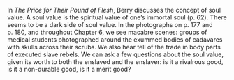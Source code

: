 <p>In <em>The Price for Their Pound of Flesh</em>, Berry discusses the concept of soul value. A soul value is the spiritual value of one’s immortal soul (p. 62). There seems to be a dark side of soul value. In the photographs on p. 177 and p. 180, and throughout Chapter 6, we see macabre scenes: groups of medical students photographed around the exummed bodies of cadavares with skulls across their scrubs. We also hear tell of the trade in body parts of executed slave rebels. We can ask a few questions about the soul value, given its worth to both the enslaved and the enslaver: is it a rivalrous good, is it a non-durable good, is it a merit good?</p>
